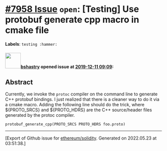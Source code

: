 # [\#7958 Issue](https://github.com/ethereum/solidity/issues/7958) `open`: [Testing] Use protobuf generate cpp macro in cmake file
**Labels**: `testing :hammer:`


#### <img src="https://avatars.githubusercontent.com/u/2388185?v=4" width="50">[bshastry](https://github.com/bshastry) opened issue at [2019-12-11 09:09](https://github.com/ethereum/solidity/issues/7958):

## Abstract

Currently, we invoke the `protoc` compiler on the command line to generate C++ protobuf bindings. I just realized that there is a cleaner way to do it via a cmake macro. Adding the following line should do the trick, where ${PROTO_SRCS} and ${PROTO_HDRS} are the C++ source/header files generated by the protoc compiler.

```
protobuf_generate_cpp(PROTO_SRCS PROTO_HDRS foo.proto)
```




-------------------------------------------------------------------------------



[Export of Github issue for [ethereum/solidity](https://github.com/ethereum/solidity). Generated on 2022.05.23 at 03:51:38.]
